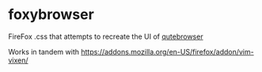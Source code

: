 # foxybrowser
FireFox .css that attempts to recreate the UI of [qutebrowser](https://www.qutebrowser.org/)

Works in tandem with https://addons.mozilla.org/en-US/firefox/addon/vim-vixen/
